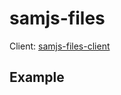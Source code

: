 # samjs-files

Client: [samjs-files-client](https://github.com/SAMjs/samjs-files-client)

## Example
